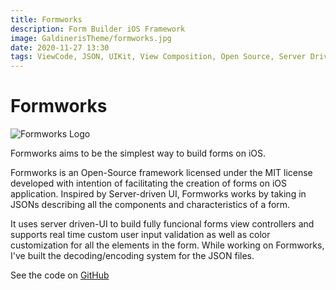 ```yaml
---
title: Formworks
description: Form Builder iOS Framework
image: GaldinerisTheme/formworks.jpg
date: 2020-11-27 13:30
tags: ViewCode, JSON, UIKit, View Composition, Open Source, Server Driven UI, iOS
---
```

# Formworks

![Formworks Logo](https://github.com/myformworks.png?size=350)

Formworks aims to be the simplest way to build forms on iOS.

Formworks is an Open-Source framework licensed under the MIT license developed with intention of facilitating the creation of forms on iOS application. Inspired by Server-driven UI, Formworks works by taking in JSONs describing all the components and characteristics of a form.

It uses server driven-UI to build fully funcional forms view controllers and supports real time custom user input validation as well as color customization for all the elements in the form. While working on Formworks, I've built the decoding/encoding system for the JSON files.

See the code on [GitHub](https://github.com/MyFormworks/Formworks)
